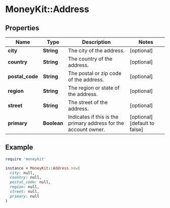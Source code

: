 # MoneyKit::Address

## Properties

| Name | Type | Description | Notes |
| ---- | ---- | ----------- | ----- |
| **city** | **String** | The city of the address. | [optional] |
| **country** | **String** | The country of the address. | [optional] |
| **postal_code** | **String** | The postal or zip code of the address. | [optional] |
| **region** | **String** | The region or state of the address. | [optional] |
| **street** | **String** | The street of the address. | [optional] |
| **primary** | **Boolean** | Indicates if this is the primary address for the account owner. | [optional][default to false] |

## Example

```ruby
require 'moneykit'

instance = MoneyKit::Address.new(
  city: null,
  country: null,
  postal_code: null,
  region: null,
  street: null,
  primary: null
)
```

